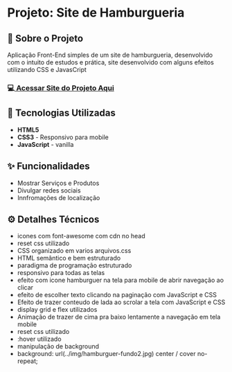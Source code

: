 <h1>Projeto: Site de Hamburgueria</h1>

<h2>📌 Sobre o Projeto</h2>

<p>Aplicação Front-End simples de um site de hamburgueria, desenvolvido com o intuito de estudos e prática, site desenvolvido com alguns efeitos utilizando CSS e JavasCript</p>

<h3>💻<a href="https://deangelleses.github.io/site_de_uma_hamburgueria_ficticio-HTML-CSS-JavaScript/" target="_blank"> Acessar Site do Projeto Aqui</a></h3>

<h2>🚀 Tecnologias Utilizadas</h2>
<ul>
  <li><b>HTML5</b></li>
  <li><b>CSS3</b> - Responsivo para mobile</li>
  <li><b>JavaScript</b> - vanilla</li>
</ul>

<h2>✨ Funcionalidades</h2>
<ul>
  <li>Mostrar Serviços e Produtos</li>
  <li>Divulgar redes sociais</li>
  <li>Innfromações de localização</li>
</ul>

<h2>⚙️ Detalhes Técnicos</h2>
<ul>
  <li>icones com font-awesome com cdn no head</li>
  <li>reset css utilizado</li>
  <li>CSS organizado em varios arquivos.css</li>
  <li>HTML semântico e bem estruturado</li>
  <li>paradigma de programação estruturado</li>
  <li>responsivo para todas as telas</li>
  <li>efeito com icone hamburguer na tela para mobile de abrir navegação ao clicar</li>
  <li>efeito de escolher texto clicando na paginação com JavaScript e CSS</li>
  <li>Efeito de trazer conteudo de lada ao scrolar a tela com JavaScript e CSS</li> 
  <li>display grid e flex utilizados</li>
  <li>Animação de trazer de cima pra baixo lentamente a navegação em tela mobile</li>
  <li>reset css utilizado</li>
  <li>:hover utilizado</li>
  <li>manipulação de background</li>
  <li>background: url(../img/hamburguer-fundo2.jpg) center / cover no-repeat;</li>
</ul>

